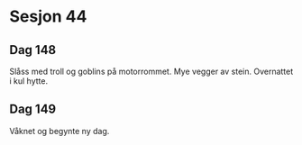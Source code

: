 # Sesjon 44

## Dag 148

Slåss med troll og goblins på motorrommet. Mye vegger av stein. Overnattet i kul hytte.

## Dag 149

Våknet og begynte ny dag.
